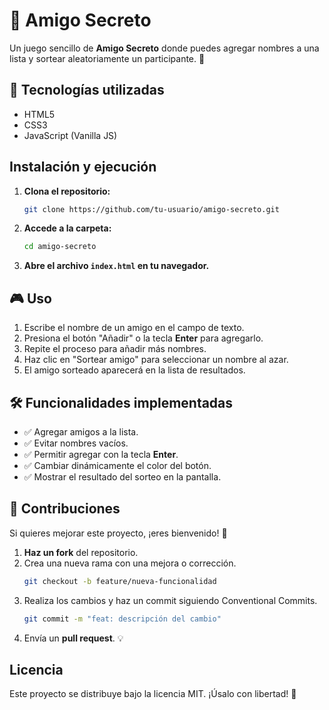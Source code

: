 # 🎁 Amigo Secreto

Un juego sencillo de **Amigo Secreto** donde puedes agregar nombres a una lista y sortear aleatoriamente un participante. 🎉

## 🚀 Tecnologías utilizadas

- HTML5
- CSS3
- JavaScript (Vanilla JS)

## Instalación y ejecución

1. **Clona el repositorio:**
   ```bash
   git clone https://github.com/tu-usuario/amigo-secreto.git
   ```
2. **Accede a la carpeta:**
   ```bash
   cd amigo-secreto
   ```
3. **Abre el archivo `index.html` en tu navegador.**

## 🎮 Uso

1. Escribe el nombre de un amigo en el campo de texto.
2. Presiona el botón "Añadir" o la tecla **Enter** para agregarlo.
3. Repite el proceso para añadir más nombres.
4. Haz clic en "Sortear amigo" para seleccionar un nombre al azar.
5. El amigo sorteado aparecerá en la lista de resultados.

## 🛠 Funcionalidades implementadas

- ✅ Agregar amigos a la lista.
- ✅ Evitar nombres vacíos.
- ✅ Permitir agregar con la tecla **Enter**.
- ✅ Cambiar dinámicamente el color del botón.
- ✅ Mostrar el resultado del sorteo en la pantalla.

## 🤝 Contribuciones

Si quieres mejorar este proyecto, ¡eres bienvenido! 🚀

1. **Haz un fork** del repositorio.
2. Crea una nueva rama con una mejora o corrección.
   ```bash
   git checkout -b feature/nueva-funcionalidad
   ```
3. Realiza los cambios y haz un commit siguiendo Conventional Commits.
   ```bash
   git commit -m "feat: descripción del cambio"
   ```
4. Envía un **pull request**. 💡

## Licencia

Este proyecto se distribuye bajo la licencia MIT. ¡Úsalo con libertad! 🎈

